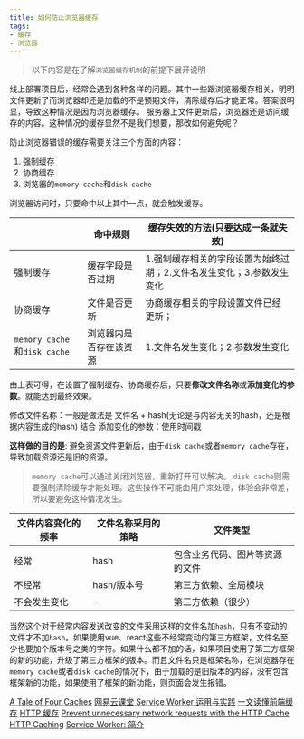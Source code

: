 ```yaml
---
title: 如何防止浏览器缓存
tags:
- 缓存
- 浏览器
---
```


> 以下内容是在了解`浏览器缓存机制`的前提下展开说明

线上部署项目后，经常会遇到各种各样的问题。其中一些跟浏览器缓存相关，明明文件更新了而浏览器却还是加载的不是预期文件，清除缓存后才能正常。答案很明显，导致这种情况是因为浏览器缓存。
服务器上文件更新后，浏览器还是访问缓存的内容。这种情况的缓存显然不是我们想要，那改如何避免呢？

防止浏览器错误的缓存需要关注三个方面的内容：
  1. 强制缓存
  2. 协商缓存
  3. 浏览器的`memory cache`和`disk cache`

浏览器访问时，只要命中以上其中一点，就会触发缓存。

|      |   命中规则   |   缓存失效的方法(只要达成一条就失效)   |
| ---- | ---- | ---- |
|   强制缓存   |   缓存字段是否过期   |   1.强制缓存相关的字段设置为始终过期；2.文件名发生变化；3.参数发生变化   |
|   协商缓存   |   文件是否更新   |   协商缓存相关的字段设置文件已经更新；   |
|   `memory cache`和`disk cache`   |   浏览器内是否存在该资源   |   1.文件名发生变化；2.参数发生变化   |

由上表可得，在设置了强制缓存、协商缓存后，只要**修改文件名称**或**添加变化的参数**。就能达到最终效果。

修改文件名称：一般是做法是 文件名 + hash(无论是与内容无关的hash，还是根据内容生成的hash) 结合
添加变化的参数：使用时间戳

**这样做的目的是**: 避免资源文件更新后，由于`disk cache`或者`memory cache`存在，导致加载资源还是旧的资源。

> `memory cache`可以通过关闭浏览器，重新打开可以解决。 `disk cache`则需要强制清除缓存才能处理。这些操作不可能由用户来处理，体验会非常差，所以要避免这种情况发生。

|   文件内容变化的频率   |   文件名称采用的策略   |   文件类型   |
| ---- | ---- | ---- |
|   经常   |   hash   |   包含业务代码、图片等资源的文件   |
|   不经常   |   hash/版本号   |   第三方依赖、全局模块   |
|   不会发生变化   |   -   |   第三方依赖（很少）   |

当然这个对于经常内容发送改变的文件采用这样的文件名加`hash`，只有不变动的文件才不加`hash`。如果使用vue、react这些不经常变动的第三方框架，文件名至少也要加个版本号之类的字符。如果什么都不加的话，如果项目使用了第三方框架的新的功能，升级了第三方框架的版本。而且文件名只是框架名称，在浏览器存在`memory cache`或者`disk cache`的情况下，由于加载的是旧版本的内容，没有包含框架新的功能，如果使用了框架的新功能，则页面会发生报错。

[A Tale of Four Caches](https://calendar.perfplanet.com/2016/a-tale-of-four-caches/)
[网易云课堂 Service Worker 运用与实践](https://mp.weixin.qq.com/s/3Ep5pJULvP7WHJvVJNDV-g)
[一文读懂前端缓存](https://zhuanlan.zhihu.com/p/44789005)
[HTTP 缓存](https://developer.mozilla.org/zh-CN/docs/Web/HTTP/Caching)
[Prevent unnecessary network requests with the HTTP Cache](https://web.dev/http-cache/)
[HTTP Caching](https://developers.google.com/web/fundamentals/performance/get-started/httpcaching-6#enabling_caching)
[Service Worker: 简介](https://developers.google.com/web/fundamentals/primers/service-workers?hl=zh-cn#%E4%BB%80%E4%B9%88%E6%98%AF_service_worker)